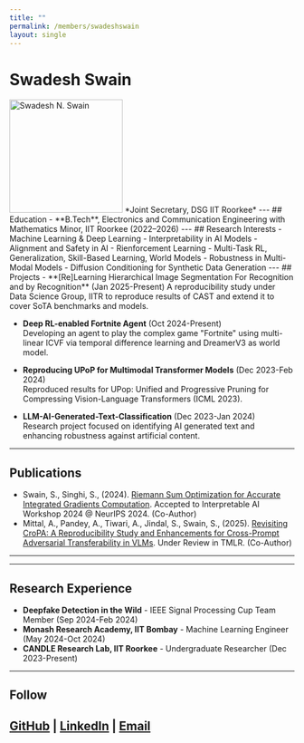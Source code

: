 ```yaml
---
title: ""
permalink: /members/swadeshswain
layout: single
---
```

# Swadesh Swain
<img src="{{ site.baseurl }}/assets/images/members/y23/swadesh.png" width="200" height="200" alt="Swadesh N. Swain">
*Joint Secretary, DSG IIT Roorkee*
---
## Education  
- **B.Tech**, Electronics and Communication Engineering with Mathematics Minor, IIT Roorkee (2022–2026)  
---
## Research Interests  
- Machine Learning & Deep Learning
- Interpretability in AI Models
- Alignment and Safety in AI 
- Rienforcement Learning - Multi-Task RL, Generalization, Skill-Based Learning, World Models
- Robustness in Multi-Modal Models
- Diffusion Conditioning for Synthetic Data Generation
---
## Projects  
- **[Re]Learning Hierarchical Image Segmentation For Recognition and by Recognition** (Jan 2025-Present)  
  A reproducibility study under Data Science Group, IITR to reproduce results of CAST and extend it to cover SoTA benchmarks and models.
  
- **Deep RL-enabled Fortnite Agent** (Oct 2024-Present)  
  Developing an agent to play the complex game "Fortnite" using multi-linear ICVF via temporal difference learning and DreamerV3 as world model.
  
- **Reproducing UPoP for Multimodal Transformer Models** (Dec 2023-Feb 2024)  
  Reproduced results for UPop: Unified and Progressive Pruning for Compressing Vision-Language Transformers (ICML 2023).
  
- **LLM-AI-Generated-Text-Classification** (Dec 2023-Jan 2024)  
  Research project focused on identifying AI generated text and enhancing robustness against artificial content.
---
## Publications  
- Swain, S., Singhi, S., (2024). [Riemann Sum Optimization for Accurate Integrated Gradients Computation](https://arxiv.org/abs/2410.04118). Accepted to Interpretable AI Workshop 2024 @ NeurIPS 2024. (Co-Author)
- Mittal, A., Pandey, A., Tiwari, A., Jindal, S., Swain, S., (2025). [Revisiting CroPA: A Reproducibility Study and Enhancements for Cross-Prompt Adversarial Transferability in VLMs](https://openreview.net/forum?id=5L90cl0xtf&noteId=7yskfQI5KW). Under Review in TMLR. (Co-Author)
---

---
## Research Experience
- **Deepfake Detection in the Wild** - IEEE Signal Processing Cup Team Member (Sep 2024-Feb 2024)
- **Monash Research Academy, IIT Bombay** - Machine Learning Engineer (May 2024-Oct 2024)
- **CANDLE Research Lab, IIT Roorkee** - Undergraduate Researcher (Dec 2023-Present)
---
## Follow
[GitHub](https://github.com/Swadesh06/) | [LinkedIn](https://linkedin.com/in/swadeshswain) | [Email](mailto:swadesh_s@ece.iitr.ac.in)
---
